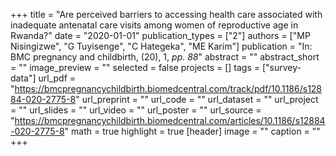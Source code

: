 +++
title = "Are perceived barriers to accessing health care associated with inadequate antenatal care visits among women of reproductive age in Rwanda?"
date = "2020-01-01"
publication_types = ["2"]
authors = ["MP Nisingizwe", "G Tuyisenge", "C Hategeka", "ME Karim"]
publication = "In: BMC pregnancy and childbirth, (20), 1, _pp. 88_"
abstract = ""
abstract_short = ""
image_preview = ""
selected = false
projects = []
tags = ["survey-data"]
url_pdf = "https://bmcpregnancychildbirth.biomedcentral.com/track/pdf/10.1186/s12884-020-2775-8"
url_preprint = ""
url_code = ""
url_dataset = ""
url_project = ""
url_slides = ""
url_video = ""
url_poster = ""
url_source = "https://bmcpregnancychildbirth.biomedcentral.com/articles/10.1186/s12884-020-2775-8"
math = true
highlight = true
[header]
image = ""
caption = ""
+++
